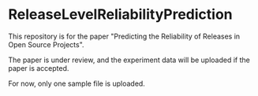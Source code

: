 # ReleaseLevelReliabilityPrediction


This repository is for the paper "Predicting the Reliability of Releases in Open Source Projects".

The paper is under review, and the experiment data will be uploaded if the paper is accepted.

For now, only one sample file is uploaded.
